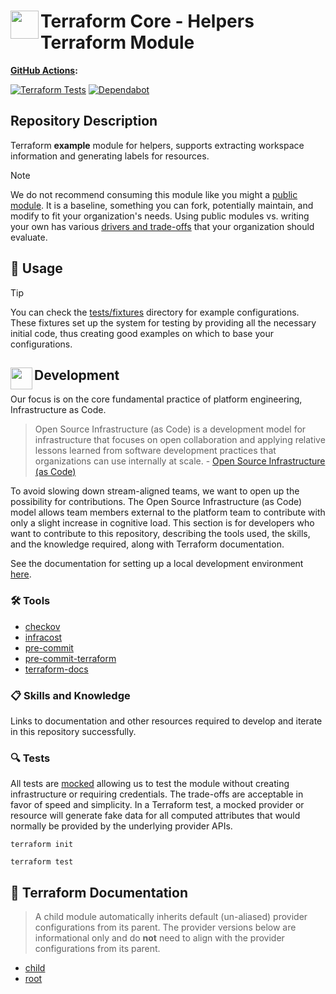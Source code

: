 # <img align="left" width="45" height="45" src="https://github.com/user-attachments/assets/5297c02c-c310-4e26-9d8f-3dc71995575a"> Terraform Core - Helpers Terraform Module

**[GitHub Actions](https://github.com/osinfra-io/terraform-core-helpers/actions):**

[![Terraform Tests](https://github.com/osinfra-io/terraform-core-helpers/actions/workflows/test.yml/badge.svg)](https://github.com/osinfra-io/terraform-core-helpers/actions/workflows/test.yml) [![Dependabot](https://github.com/osinfra-io/terraform-core-helpers/actions/workflows/dependabot.yml/badge.svg)](https://github.com/osinfra-io/terraform-core-helpers/actions/workflows/dependabot.yml)

## Repository Description

Terraform **example** module for helpers, supports extracting workspace information and generating labels for resources.

> [!NOTE]
> We do not recommend consuming this module like you might a [public module](https://registry.terraform.io/browse/modules). It is a baseline, something you can fork, potentially maintain, and modify to fit your organization's needs. Using public modules vs. writing your own has various [drivers and trade-offs](https://docs.osinfra.io/fundamentals/architecture-decision-records/adr-0003) that your organization should evaluate.

## 🔩 Usage

> [!TIP]
> You can check the [tests/fixtures](tests/fixtures) directory for example configurations. These fixtures set up the system for testing by providing all the necessary initial code, thus creating good examples on which to base your configurations.

## <img align="left" width="35" height="35" src="https://github.com/osinfra-io/github-organization-management/assets/1610100/39d6ae3b-ccc2-42db-92f1-276a5bc54e65"> Development

Our focus is on the core fundamental practice of platform engineering, Infrastructure as Code.

>Open Source Infrastructure (as Code) is a development model for infrastructure that focuses on open collaboration and applying relative lessons learned from software development practices that organizations can use internally at scale. - [Open Source Infrastructure (as Code)](https://www.osinfra.io)

To avoid slowing down stream-aligned teams, we want to open up the possibility for contributions. The Open Source Infrastructure (as Code) model allows team members external to the platform team to contribute with only a slight increase in cognitive load. This section is for developers who want to contribute to this repository, describing the tools used, the skills, and the knowledge required, along with Terraform documentation.

See the documentation for setting up a local development environment [here](https://docs.osinfra.io/fundamentals/development-setup).

### 🛠️ Tools

- [checkov](https://github.com/bridgecrewio/checkov)
- [infracost](https://github.com/infracost/infracost)
- [pre-commit](https://github.com/pre-commit/pre-commit)
- [pre-commit-terraform](https://github.com/antonbabenko/pre-commit-terraform)
- [terraform-docs](https://github.com/terraform-docs/terraform-docs)

### 📋 Skills and Knowledge

Links to documentation and other resources required to develop and iterate in this repository successfully.

### 🔍 Tests

All tests are [mocked](https://developer.hashicorp.com/terraform/language/tests/mocking) allowing us to test the module without creating infrastructure or requiring credentials. The trade-offs are acceptable in favor of speed and simplicity. In a Terraform test, a mocked provider or resource will generate fake data for all computed attributes that would normally be provided by the underlying provider APIs.

```none
terraform init
```

```none
terraform test
```

## 📓 Terraform Documentation

> A child module automatically inherits default (un-aliased) provider configurations from its parent. The provider versions below are informational only and do **not** need to align with the provider configurations from its parent.

- [child](child/README.md)
- [root](root/README.md)
